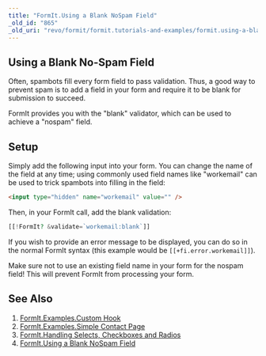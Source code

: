 ```yaml
---
title: "FormIt.Using a Blank NoSpam Field"
_old_id: "865"
_old_uri: "revo/formit/formit.tutorials-and-examples/formit.using-a-blank-nospam-field"
---
```


## Using a Blank No-Spam Field

Often, spambots fill every form field to pass validation. Thus, a good way to prevent spam is to add a field in your form and require it to be blank for submission to succeed.

FormIt provides you with the "blank" validator, which can be used to achieve a "nospam" field.

## Setup

Simply add the following input into your form. You can change the name of the field at any time; using commonly used field names like "workemail" can be used to trick spambots into filling in the field:

``` html
<input type="hidden" name="workemail" value="" />
```

Then, in your FormIt call, add the blank validation:

``` php
[[!FormIt? &validate=`workemail:blank`]]
```

If you wish to provide an error message to be displayed, you can do so in the normal FormIt syntax (this example would be `[[+fi.error.workemail]]`).

Make sure not to use an existing field name in your form for the nospam field! This will prevent FormIt from processing your form.

## See Also

1. [FormIt.Examples.Custom Hook](extras/formit/formit.tutorials-and-examples/examples.custom-hook)
2. [FormIt.Examples.Simple Contact Page](extras/formit/formit.tutorials-and-examples/examples.simple-contact-page)
3. [FormIt.Handling Selects, Checkboxes and Radios](extras/formit/formit.tutorials-and-examples/handling-selects,-checkboxes-and-radios)
4. [FormIt.Using a Blank NoSpam Field](extras/formit/formit.tutorials-and-examples/using-a-blank-nospam-field)
